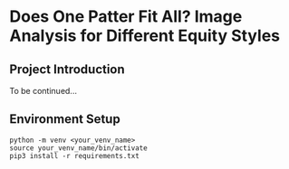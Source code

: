 # Does One Patter Fit All? Image Analysis for Different Equity Styles

## Project Introduction

To be continued...

## Environment Setup

```plaintext
python -m venv <your_venv_name>
source your_venv_name/bin/activate
pip3 install -r requirements.txt
```
